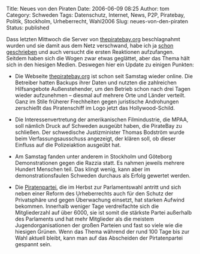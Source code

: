 Title: Neues von den Piraten
Date: 2006-06-09 08:25
Author: tom
Category: Schweden
Tags: Datenschutz, Internet, News, P2P, Piratebay, Politik, Stockholm, Urheberrecht, Wahl2006
Slug: neues-von-den-piraten
Status: published

Dass letzten Mittwoch die Server von
[thepiratebay.org](http://thepiratebay.org/) beschlagnahmt wurden und
sie damit aus dem Netz verschwand, habe ich ja [schon
geschrieben](http://www.fiket.de/2006/05/31/durchsuchung-bei-schwedischen-piraten/)
und auch versucht die ersten Reaktionen aufzufangen. Seitdem haben sich
die Wogen zwar etwas geglättet, aber das Thema hält sich in den hiesigen
Medien. Deswegen hier ein Update zu einigen Punkten:

-   Die Webseite [thepiratebay.org](http://thepiratebay.org/) ist schon
    seit Samstag wieder online. Die Betreiber hatten Backups ihrer Daten
    und nutzten die zahlreichen Hilfsangebote Außenstehender, um den
    Betrieb schon nach drei Tagen wieder aufzunehmen – diesmal auf
    mehrere Orte und Länder verteilt. Ganz im Stile früherer Frechheiten
    gegen juristische Androhungen zerschießt das Piratenschiff im Logo
    jetzt das Hollywood-Schild.
-   Die Interessenvertretung der amerikanischen Filmindustrie, die MPAA,
    soll nämlich Druck auf Schweden ausgeübt haben, die PirateBay zu
    schließen. Der schwedische Justizminister Thomas Bodström wurde beim
    Verfassungsausschuss angezeigt, der klären soll, ob dieser Einfluss
    auf die Polizeiaktion ausgeübt hat.
-   Am Samstag fanden unter anderem in Stockholm und Göteborg
    Demonstrationen gegen die Razzia statt. Es nahmen jeweils mehrere
    Hundert Menschen teil. Das klingt wenig, kann aber im
    demonstrationsfaulen Schweden durchaus als Erfolg gewertet werden.

-   Die [Piratenpartei](http://www.piratpartiet.se/), die im Herbst zur
    Parlamentswahl antritt und sich neben einer Reform des Urheberrechts
    auch für den Schutz der Privatsphäre und gegen Überwachung einsetzt,
    hat starken Aufwind bekommen. Innerhalb weniger Tage verdreifachte
    sich die Mitgliederzahl auf über 6000, sie ist somit die stärkste
    Partei außerhalb des Parlaments und hat mehr Mitglieder als die
    meistem Jugendorganisationen der großen Parteien und fast so viele
    wie die hiesigen Grünen. Wenn das Thema während der rund 100 Tage
    bis zur Wahl aktuell bleibt, kann man auf das Abscheiden der
    Pirtatenpartei gespannt sein.

